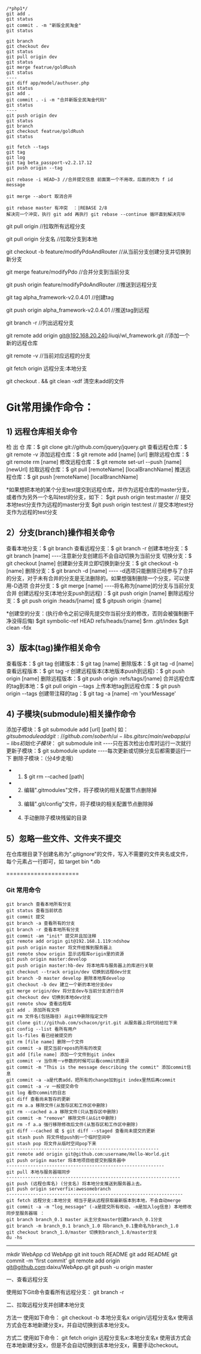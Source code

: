 	/*php1*/
	git add .
	git status
	git commit . -m "新版全民淘金"
	git status
	
	git branch
	git checkout dev
	git status
	git pull origin dev 
	git status
	git merge featrue/goldRush
	git status
	----
	git diff app/model/authuser.php
	git status
	git add .
	git commit . -i -m "合并新版全民淘金代码"
	git status
	----
	git push origin dev
	git status
	git branch
	git checkout featrue/goldRush
	git status

	git fetch --tags
	git tag 
	git log
	git tag beta_passport-v2.2.17.12
	git push origin --tag

	git rebase -i HEAD~3 //合并提交信息 前面第一个不用改，后面的改为 f id  message

	git merge --abort 取消合并

	git rebase master 有冲突  ：|REBASE 2/8
	解决完一个冲突，执行 git add 再执行 git rebase --continue 循环直到解决完毕


git pull origin //拉取所有远程分支

git pull origin 分支名 //拉取分支到本地

git checkout -b feature/modifyPdoAndRouter //从当前分支创建分支并切换到新分支

git merge feature/modifyPdo  //合并分支到当前分支

git push origin feature/modifyPdoAndRouter  //推送到远程分支

git tag alpha_framework-v2.0.4.01  //创建tag

git push origin alpha_framework-v2.0.4.01 //推送tag到远程

git branch -r //列出远程分支

git remote add origin git@192.168.20.240:liuqi/wl_framework.git //添加一个新的远程仓库

git remote -v  //当前对应远程的分支

git fetch origin 远程分支:本地分支

git checkout . && git clean -xdf 清空未add的文件

# Git常用操作命令：
## 1) 远程仓库相关命令

检 出 仓  库：$ git clone git://github.com/jquery/jquery.git
查看远程仓库：$ git remote -v
添加远程仓库：$ git remote add [name] [url]
删除远程仓库：$ git remote rm [name]
修改远程仓库：$ git remote set-url --push [name] [newUrl]
拉取远程仓库：$ git pull [remoteName] [localBranchName]
推送远程仓库：$ git push [remoteName] [localBranchName]
 
*如果想把本地的某个分支test提交到远程仓库，并作为远程仓库的master分支，或者作为另外一个名叫test的分支，如下：
$git push origin test:master         // 提交本地test分支作为远程的master分支
$git push origin test:test              // 提交本地test分支作为远程的test分支
 
## 2）分支(branch)操作相关命令

查看本地分支：$ git branch
查看远程分支：$ git branch -r
创建本地分支：$ git branch [name] ----注意新分支创建后不会自动切换为当前分支
切换分支：$ git checkout [name]
创建新分支并立即切换到新分支：$ git checkout -b [name]
删除分支：$ git branch -d [name] ---- -d选项只能删除已经参与了合并的分支，对于未有合并的分支是无法删除的。如果想强制删除一个分支，可以使用-D选项
合并分支：$ git merge [name] ----将名称为[name]的分支与当前分支合并
创建远程分支(本地分支push到远程)：$ git push origin [name]
删除远程分支：$ git push origin :heads/[name] 或 $ gitpush origin :[name] 
 
*创建空的分支：(执行命令之前记得先提交你当前分支的修改，否则会被强制删干净没得后悔)
$git symbolic-ref HEAD refs/heads/[name]
$rm .git/index
$git clean -fdx
 
## 3）版本(tag)操作相关命令

查看版本：$ git tag
创建版本：$ git tag [name]
删除版本：$ git tag -d [name]
查看远程版本：$ git tag -r
创建远程版本(本地版本push到远程)：$ git push origin [name]
删除远程版本：$ git push origin :refs/tags/[name]
合并远程仓库的tag到本地：$ git pull origin --tags
上传本地tag到远程仓库：$ git push origin --tags
创建带注释的tag：$ git tag -a [name] -m 'yourMessage'
 
## 4) 子模块(submodule)相关操作命令

添加子模块：$ git submodule add [url] [path]
   如：$git submodule add git://github.com/soberh/ui-libs.git src/main/webapp/ui-libs
初始化子模块：$ git submodule init  ----只在首次检出仓库时运行一次就行
更新子模块：$ git submodule update ----每次更新或切换分支后都需要运行一下
删除子模块：（分4步走哦）

- 1) $ git rm --cached [path]
- 2) 编辑".gitmodules"文件，将子模块的相关配置节点删除掉
- 3) 编辑".git/config"文件，将子模块的相关配置节点删除掉
- 4) 手动删除子模块残留的目录
 
## 5）忽略一些文件、文件夹不提交

在仓库根目录下创建名称为".gitignore"的文件，写入不需要的文件夹名或文件，每个元素占一行即可，如
target
bin
*.db
 
=====================
### Git 常用命令

	git branch 查看本地所有分支
	git status 查看当前状态 
	git commit 提交 
	git branch -a 查看所有的分支
	git branch -r 查看本地所有分支
	git commit -am "init" 提交并且加注释 
	git remote add origin git@192.168.1.119:ndshow 
	git push origin master 将文件给推到服务器上 
	git remote show origin 显示远程库origin里的资源 
	git push origin master:develop
	git push origin master:hb-dev 将本地库与服务器上的库进行关联 
	git checkout --track origin/dev 切换到远程dev分支
	git branch -D master develop 删除本地库develop
	git checkout -b dev 建立一个新的本地分支dev
	git merge origin/dev 将分支dev与当前分支进行合并
	git checkout dev 切换到本地dev分支
	git remote show 查看远程库
	git add . 添加所有文件
	git rm 文件名(包括路径) 从git中删除指定文件
	git clone git://github.com/schacon/grit.git 从服务器上将代码给拉下来
	git config --list 看所有用户
	git ls-files 看已经被提交的
	git rm [file name] 删除一个文件
	git commit -a 提交当前repos的所有的改变
	git add [file name] 添加一个文件到git index
	git commit -v 当你用－v参数的时候可以看commit的差异
	git commit -m "This is the message describing the commit" 添加commit信息
	git commit -a -a是代表add，把所有的change加到git index里然后再commit
	git commit -a -v 一般提交命令
	git log 看你commit的日志
	git diff 查看尚未暂存的更新
	git rm a.a 移除文件(从暂存区和工作区中删除)
	git rm --cached a.a 移除文件(只从暂存区中删除)
	git commit -m "remove" 移除文件(从Git中删除)
	git rm -f a.a 强行移除修改后文件(从暂存区和工作区中删除)
	git diff --cached 或 $ git diff --staged 查看尚未提交的更新
	git stash push 将文件给push到一个临时空间中
	git stash pop 将文件从临时空间pop下来
	---------------------------------------------------------
	git remote add origin git@github.com:username/Hello-World.git
	git push origin master 将本地项目给提交到服务器中
	-----------------------------------------------------------
	git pull 本地与服务器端同步
	-----------------------------------------------------------------
	git push (远程仓库名) (分支名) 将本地分支推送到服务器上去。
	git push origin serverfix:awesomebranch
	------------------------------------------------------------------
	git fetch 远程分支:本地分支 相当于是从远程获取最新版本到本地，不会自动merge
	git commit -a -m "log_message" (-a是提交所有改动，-m是加入log信息) 本地修改同步至服务器端 ：
	git branch branch_0.1 master 从主分支master创建branch_0.1分支
	git branch -m branch_0.1 branch_1.0 将branch_0.1重命名为branch_1.0
	git checkout branch_1.0/master 切换到branch_1.0/master分支
	du -hs

-----------------------------------------------------------
mkdir WebApp
cd WebApp
git init
touch README
git add README
git commit -m 'first commit'
git remote add origin git@github.com:daixu/WebApp.git
git push -u origin master


一、查看远程分支

使用如下Git命令查看所有远程分支：
git branch -r

二、拉取远程分支并创建本地分支

方法一
使用如下命令：
git checkout -b 本地分支名x origin/远程分支名x
使用该方式会在本地新建分支x，并自动切换到该本地分支x。

方式二
使用如下命令：
git fetch origin 远程分支名x:本地分支名x
使用该方式会在本地新建分支x，但是不会自动切换到该本地分支x，需要手动checkout。